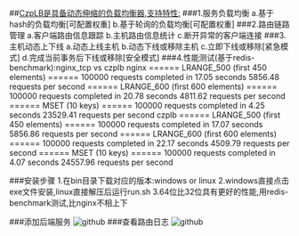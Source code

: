 ##[CzpLB是具备动态伸缩的负载均衡器,支持特性:](http://htmlsocket.sinaapp.com/lb.html)
###1.服务负载均衡
	a.基于hash的负载均衡[可配置权重]
	b.基于轮询的负载均衡[可配置权重]
###2.路由链路管理
	a.客户端路由信息跟踪
	b.主机路由信息统计
	c.断开异常的客户端连接
###3.主机动态上下线
	a.动态上线主机
	b.动态下线或移除主机
	c.立即下线或移除[紧急模式] 
	d.完成当前事务后下线或移除[安全模式]
###4.性能测试(基于redis-benchmark):nginx_tcp vs czplb
	nginx
	====== LRANGE_500 (first 450 elements) ======
	100000 requests completed in 17.05 seconds
	5856.48 requests per second
	====== LRANGE_600 (first 600 elements) ======
	100000 requests completed in 20.78 seconds
	4811.62 requests per second
	====== MSET (10 keys) ======
	100000 requests completed in 4.25 seconds
	23529.41 requests per second
	czplb
	====== LRANGE_500 (first 450 elements) ======
	100000 requests completed in 17.07 seconds
	5856.86 requests per second
	====== LRANGE_600 (first 600 elements) ======
	100000 requests completed in 22.17 seconds
	4509.79 requests per second
	====== MSET (10 keys) ======
	100000 requests completed in 4.07 seconds
	24557.96 requests per second
		
###安装步骤
	1.在bin目录下载对应的版本:windows or linux
	2.windows直接点击exe文件安装,linux直接解压后运行run.sh
	3.64位比32位具有更好的性能,用redis-benchmark测试,比nginx不相上下

###添加后端服务
![github](https://raw.githubusercontent.com/coderczp/MycatLB/master/img/lb_add_ser.png "github")
###查看路由日志
![github](https://raw.githubusercontent.com/coderczp/MycatLB/master/img/lb_log.png "github")